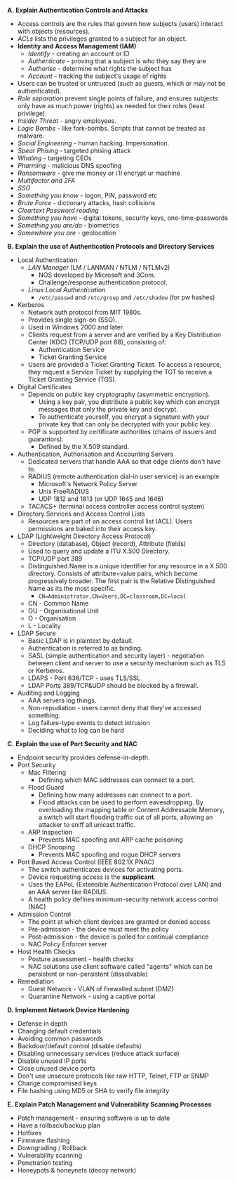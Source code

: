 **A.**
**Explain Authentication Controls and Attacks**
- Access controls are the rules that govern how subjects (users) interact with objects (resources).
- *ACLs* lists the privileges granted to a subject for an object.
- **Identity and Access Management (IAM)**
	- *Identify* - creating an account or ID
	- *Authenticate* - proving that a subject is who they say they are
	- *Authorise* - determine what rights the subject has
	- *Account* - tracking the subject's usage of rights
- Users can be trusted or untrusted (such as guests, which or may not be authenticated).
- *Role separation* prevent single points of failure, and ensures subjects only have as much power (rights) as needed for their roles (least privilege).
- *Insider Threat* - angry employees.
- *Logic Bombs* - like fork-bombs. Scripts that cannot be treated as malware. 
- *Social Engineering* - human hacking. Impersonation. 
- *Spear Phising* - targeted phising attack
- *Whaling* - targeting CEOs
- *Pharming* - malicious DNS spoofing
- *Ransomware* - give me money or i'll encrypt ur machine
- *Multifactor and 2FA*
- *SSO*
- *Something you know* - logon, PIN, password etc
- *Brute Force* - dictionary attacks, hash collisions
- *Cleartext Password reading*
- *Something you have* -  digital tokens, security keys, one-time-passwords
- *Something you are/do* - biometrics
- *Somewhere you are* - geolocation

**B.**
**Explain the use of Authentication Protocols and Directory Services**
- Local Authentication
	- *LAN Manager* (LM / LANMAN / NTLM / NTLMv2)
		- NOS developed by Microsoft and 3Com.
		- Challenge/response authentication protocol.
	- *Linux Local Authentication*
		- `/etc/passwd` and `/etc/group` and `/etc/shadow` (for pw hashes)
- Kerberos
	- Network auth protocol from MIT 1980s.
	- Provides single sign-on (SSO).
	- Used in Windows 2000 and later.
	- Clients request from a server and are verified by a Key Distribution Center (KDC) (TCP/UDP port 88), consisting of:
		- Authentication Service
		- Ticket Granting Service
	- Users are provided a Ticket Granting Ticket. To access a resource, they request a Service Ticket by supplying the TGT to receive a Ticket Granting Service (TGS).
- Digital Certificates
	- Depends on public key cryptography (asymmetric encryption).
		- Using a key pair, you distribute a public key which can encrypt messages that only the private key and decrypt. 
		- To authenticate yourself, you encrypt a signature with your private key that can only be decrypted with your public key. 
	- PGP is supported by certificate authorities (chains of issuers and guarantors).
		- Defined by the X.509 standard.
- Authentication, Authorisation and Accounting Servers
	- Dedicated servers that handle AAA so that edge clients don't have to.
	- RADIUS (remote authentication dial-in user service) is an example
		- Microsoft's Network Policy Server
		- Unix FreeRADIUS
		- UDP 1812 and 1813 (or UDP 1645 and 1646) 
	- TACACS+ (terminal access controller access control system)
- Directory Services and Access Control Lists
	- Resources are part of an access control list (ACL). Users permissions are baked into their access key. 
- LDAP (Lightweight Directory Access Protocol)
	- Directory (database), Object (record), Attribute (fields)
	- Used to query and update a ITU X.500 Directory.
	- TCP/UDP port 389
	- Distinguished Name is a unique identifier for any resource in a X.500 directory. Consists of attribute=value pairs, which become progressively broader. The first pair is the Relative Distinguished Name as its the most specific.
		- `CN=Administrator,CN=Users,DC=classroom,DC=local`
	- CN - Common Name
	- OU - Organisational Unit
	- O - Organisation
	- L - Locality
- LDAP Secure
	- Basic LDAP is in plaintext by default. 
	- Authentication is referred to as binding.
	- SASL (simple authentication and security layer) - negotiation between client and server to use a security mechanism such as TLS or Kerberos.
	- LDAPS - Port 636/TCP - uses TLS/SSL
	- LDAP Ports 389/TCP&UDP should be blocked by a firewall.
- Auditing and Logging
	- AAA servers log things. 
	- Non-repudiation - users cannot deny that they've accessed something.
	- Log failure-type events to detect intrusion
	- Deciding what to log can be hard

**C.**
**Explain the use of Port Security and NAC**
- Endpoint security provides defense-in-depth. 
- Port Security
	- Mac Filtering
		- Defining which MAC addresses can connect to a port.
	- Flood Guard
		- Defining how many addresses can connect to a port.
		- Flood attacks can be used to perform eavesdropping. By overloading the mapping table or Content Addressable Memory, a switch will start flooding traffic out of all ports, allowing an attacker to sniff all unicast traffic. 
	- ARP Inspection
		- Prevents MAC spoofing and ARP cache poisoning
	- DHCP Snooping
		- Prevents MAC spoofing and rogue DHCP servers
- Port Based Access Control (IEEE 802.1X PNAC)
	- The switch authenticates devices for activating ports.
	- Device requesting access is the **supplicant**.
	- Uses the EAPoL (Extensible Authentication Protocol over LAN) and an AAA server like RADIUS.
	- A health policy defines minimum-security network access control (NAC)
- Admission Control
	- The point at which client devices are granted or denied access
	- Pre-admission - the device must meet the policy
	- Post-admission - the device is polled for continual compliance
	- NAC Policy Enforcer server
- Host Health Checks
	- Posture assessment - health checks
	- NAC solutions use client software called "agents" which can be persistent or non-persistent (dissolvable)
- Remediation
	- Guest Network - VLAN of firewalled subnet (DMZ)
	- Quarantine Network - using a captive portal

**D.**
**Implement Network Device Hardening**
- Defense in depth
- Changing default credentials
- Avoiding common passwords
- Backdoor/default control (disable defaults)
- Disabling unnecessary services (reduce attack surface)
- Disable unused IP ports
- Close unused device ports
- Don't use unsecure protocols like raw HTTP, Telnet, FTP or SNMP
- Change compromised keys
- File hashing using MD5 or SHA to verify file integrity

**E.**
**Explain Patch Management and Vulnerability Scanning Processes**
- Patch management - ensuring software is up to date
- Have a rollback/backup plan
- Hotfixes
- Firmware flashing
- Downgrading / Rollback
- Vulnerability scanning
- Penetration testing
- Honeypots & honeynets (decoy network)